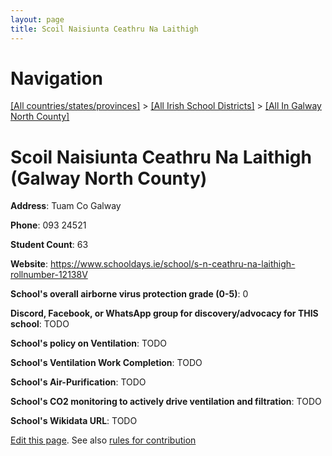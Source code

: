 ```yaml
---
layout: page
title: Scoil Naisiunta Ceathru Na Laithigh
---
```

# Navigation

[[All countries/states/provinces]](../../..) > [[All Irish School Districts]](../..) > [[All In Galway North County]](..)

# Scoil Naisiunta Ceathru Na Laithigh (Galway North County)

**Address**: Tuam Co Galway

**Phone**: 093 24521

**Student Count**: 63

**Website**: <https://www.schooldays.ie/school/s-n-ceathru-na-laithigh-rollnumber-12138V>

**School's overall airborne virus protection grade (0-5)**: 0

**Discord, Facebook, or WhatsApp group for discovery/advocacy for THIS school**: TODO

**School's policy on Ventilation**: TODO

**School's Ventilation Work Completion**: TODO

**School's Air-Purification**: TODO

**School's CO2 monitoring to actively drive ventilation and filtration**: TODO

**School's Wikidata URL**: TODO


[Edit this page](https://github.com/ventilate-schools/Ireland/edit/main/./Galway_North_County/Scoil_Naisiunta_Ceathru_Na_Laithigh.md). See also [rules for contribution](../../../contribution-rules/)